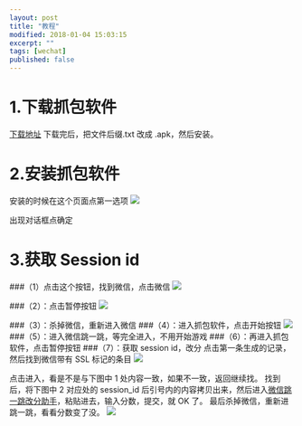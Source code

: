 ```yaml
---
layout: post
title: "教程"
modified: 2018-01-04 15:03:15
excerpt: ""
tags: [wechat]
published: false
---
```

# 1.下载抓包软件
[下载地址](http://ou3r6v4o4.bkt.clouddn.com/packet_capture.txt)
下载完后，把文件后缀.txt 改成 .apk，然后安装。

# 2.安装抓包软件
安装的时候在这个页面点第一选项
![](http://ou3r6v4o4.bkt.clouddn.com/screenshot.jpg)

出现对话框点确定

# 3.获取 Session id
###（1）点击这个按钮，找到微信，点击微信
![](http://ou3r6v4o4.bkt.clouddn.com/%E5%B1%8F%E5%B9%95%E5%BF%AB%E7%85%A7%202018-01-04%20%E4%B8%8B%E5%8D%882.20.12.png)

###（2）：点击暂停按钮
![](http://ou3r6v4o4.bkt.clouddn.com/pause.png)

###（3）：杀掉微信，重新进入微信
###（4）：进入抓包软件，点击开始按钮
![](http://ou3r6v4o4.bkt.clouddn.com/start.png)
###（5）：进入微信跳一跳，等完全进入，不用开始游戏 
###（6）：再进入抓包软件，点击暂停按钮
###（7）：获取 session id，改分
点击第一条生成的记录，然后找到微信带有 SSL 标记的条目
![](http://ou3r6v4o4.bkt.clouddn.com/ssl.png)

点击进入，看是不是与下图中 1 处内容一致，如果不一致，返回继续找。
找到后，将下图中 2 对应处的 session_id 后引号内的内容拷贝出来，然后进入[微信跳一跳改分助手](http://java.zhaoxuyang.com/WxTyT/)，粘贴进去，输入分数，提交，就 OK 了。
最后杀掉微信，重新进跳一跳，看看分数变了没。
![](http://ou3r6v4o4.bkt.clouddn.com/WechatIMG55.jpeg)

